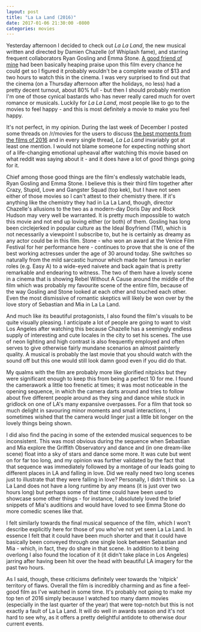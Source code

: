 ```yaml
---
layout: post
title: "La La Land (2016)"
date: 2017-01-06 21:30:00 -0800
categories: movies
---
```


Yesterday afternoon I decided to check out *La La Land*, the new musical written and directed by Damien Chazelle (of Whiplash fame), and starring frequent collaborators Ryan Gosling and Emma Stone. [A good friend of mine](http://www.reddit.com/user/allwinter) had been basically heaping praise upon this film every chance he could get so I figured it probably wouldn't be a complete waste of $13 and two hours to watch this in the cinema. I was very surprised to find out that the cinema (on a Thursday afternoon after the holidays, no less) had a pretty decent turnout, about 80% full - but then I should probably mention I'm one of those cynical bastards who has never really cared much for overt romance or musicals. Luckily for *La La Land*, most people like to go to the movies to feel happy - and this is most definitely a movie to make you feel happy.

It's not perfect, in my opinion. During the last week of December I posted some threads on /r/movies for the users to discuss [the best moments from the films of 2016](https://www.reddit.com/r/movies/comments/5lfnzt/rmovies_best_of_2016_best_film_of_2016/) and in every single thread, *La La Land* invariably got at least one mention. I would not blame someone for expecting nothing short of a life-changing emotional upheaval after watching this movie based on what reddit was saying about it - and it does have a lot of good things going for it.

Chief among those good things are the film's endlessly watchable leads, Ryan Gosling and Emma Stone. I believe this is their third film together after Crazy, Stupid, Love and Gangster Squad (top kek), but I have not seen either of those movies so I can't attest to their chemistry there. If it's anything like the chemistry they had in La La Land, though, director Chazelle's allusions to the two as a modern-day Doris Day and Rock Hudson may very well be warranted. It is pretty much impossible to watch this movie and not end up loving either (or both) of them. Gosling has long been circlejerked in popular culture as the Ideal Boyfriend (TM), which is not necessarily a viewpoint I subscribe to, but he is certainly as dreamy as any actor could be in this film. Stone - who won an award at the Venice Film Festival for her performance here - continues to prove that she is one of the best working actresses under the age of 30 around today. She switches so naturally from the mild sarcastic humour which made her famous in earlier roles (e.g. Easy A) to a wide-eyed naivete and back again that is pretty remarkable and endearing to witness. The two of them have a lovely scene in a cinema that is showing Rebel Without A Cause around the middle of the film which was probably my favourite scene of the entire film, because of the way Gosling and Stone looked at each other and touched each other. Even the most dismissive of romantic skeptics will likely be won over by the love story of Sebastian and Mia in La La Land.

And much like its beautiful protagonists, I also found the film's visuals to be quite visually pleasing. I anticipate a lot of people are going to want to visit Los Angeles after watching this because Chazelle has a seemingly endless supply of interesting and cute locales in the city to set his scenes. The use of neon lighting and high contrast is also frequently employed and often serves to give otherwise fairly mundane scenarios an almost painterly quality. A musical is probably the last movie that you should watch with the sound off but this one would still look damn good even if you did do that.

My qualms with the film are probably more like glorified nitpicks but they were significant enough to keep this from being a perfect 10 for me. I found the camerawork a little too frenetic at times; it was most noticeable in the opening sequence, in which the camera darts around and tries to follow about five different people around as they sing and dance while stuck in gridlock on one of LA's many expansive overpasses. For a film that took so much delight in savouring minor moments and small interactions, I sometimes wished that the camera would linger just a little bit longer on the lovely things being shown.

I did also find the pacing in some of the extended musical sequences to be inconsistent. This was most obvious during the sequence when Sebastian and Mia explore the Griffith Observatory and dance and (in one dream-like scene) float into a sky of stars and dance some more. It was cute but went on for far too long, and my opinion was further validated by the fact that that sequence was immediately followed by a montage of our leads going to different places in LA and falling in love. Did we really need two long scenes just to illustrate that they were falling in love? Personally, I didn't think so. La La Land does not have a long runtime by any means (it is just over two hours long) but perhaps some of that time could have been used to showcase some other things - for instance, I absolutely loved the brief snippets of Mia's auditions and would have loved to see Emma Stone do more comedic scenes like that.

I felt similarly towards the final musical sequence of the film, which I won't describe explicitly here for those of you who've not yet seen La La Land. In essence I felt that it could have been much shorter and that it could have basically been conveyed through one single look between Sebastian and Mia - which, in fact, they do share in that scene. In addition to it being overlong I also found the location of it (it didn't take place in Los Angeles) jarring after having been hit over the head with beautiful LA imagery for the past two hours.

As I said, though, these criticisms definitely veer towards the 'nitpick' territory of flaws. Overall the film is incredibly charming and as fine a feel-good film as I've watched in some time. It's probably not going to make my top ten of 2016 simply because I watched too many damn movies (especially in the last quarter of the year) that were top-notch but this is not exactly a fault of La La Land. It will do well in awards season and it's not hard to see why, as it offers a pretty delightful antidote to otherwise dour current events.
